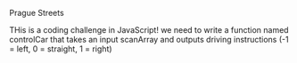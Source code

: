 Prague Streets

THis is a coding challenge in JavaScript! we need to write a function named controlCar that takes an input scanArray and outputs driving instructions (-1 = left, 0 = straight, 1 = right)

